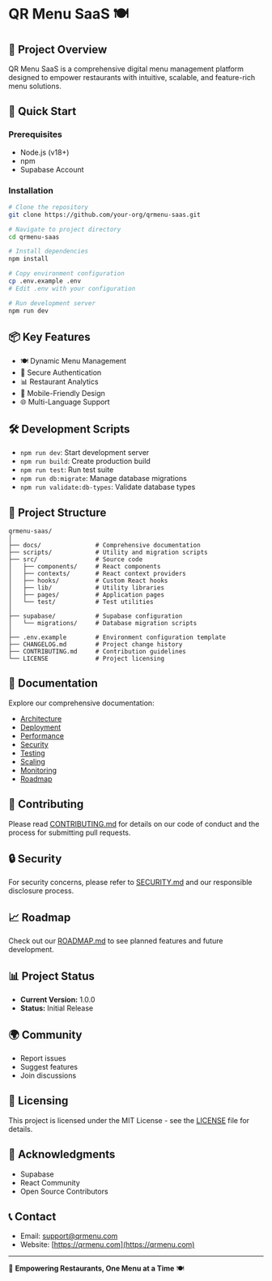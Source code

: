 # QR Menu SaaS 🍽️

## 📘 Project Overview

QR Menu SaaS is a comprehensive digital menu management platform designed to empower restaurants with intuitive, scalable, and feature-rich menu solutions.

## 🚀 Quick Start

### Prerequisites
- Node.js (v18+)
- npm
- Supabase Account

### Installation
```bash
# Clone the repository
git clone https://github.com/your-org/qrmenu-saas.git

# Navigate to project directory
cd qrmenu-saas

# Install dependencies
npm install

# Copy environment configuration
cp .env.example .env
# Edit .env with your configuration

# Run development server
npm run dev
```

## 📦 Key Features
- 🍽️ Dynamic Menu Management
- 🔐 Secure Authentication
- 📊 Restaurant Analytics
- 📱 Mobile-Friendly Design
- 🌐 Multi-Language Support

## 🛠️ Development Scripts

- `npm run dev`: Start development server
- `npm run build`: Create production build
- `npm run test`: Run test suite
- `npm run db:migrate`: Manage database migrations
- `npm run validate:db-types`: Validate database types

## 📂 Project Structure

```
qrmenu-saas/
│
├── docs/               # Comprehensive documentation
├── scripts/            # Utility and migration scripts
├── src/                # Source code
│   ├── components/     # React components
│   ├── contexts/       # React context providers
│   ├── hooks/          # Custom React hooks
│   ├── lib/            # Utility libraries
│   ├── pages/          # Application pages
│   └── test/           # Test utilities
│
├── supabase/           # Supabase configuration
│   └── migrations/     # Database migration scripts
│
├── .env.example        # Environment configuration template
├── CHANGELOG.md        # Project change history
├── CONTRIBUTING.md     # Contribution guidelines
└── LICENSE             # Project licensing
```

## 📖 Documentation

Explore our comprehensive documentation:
- [Architecture](docs/ARCHITECTURE.md)
- [Deployment](docs/DEPLOYMENT.md)
- [Performance](docs/PERFORMANCE.md)
- [Security](docs/SECURITY.md)
- [Testing](docs/TESTING.md)
- [Scaling](docs/SCALING.md)
- [Monitoring](docs/MONITORING.md)
- [Roadmap](docs/ROADMAP.md)

## 🤝 Contributing

Please read [CONTRIBUTING.md](CONTRIBUTING.md) for details on our code of conduct and the process for submitting pull requests.

## 🔒 Security

For security concerns, please refer to [SECURITY.md](docs/SECURITY.md) and our responsible disclosure process.

## 📈 Roadmap

Check out our [ROADMAP.md](docs/ROADMAP.md) to see planned features and future development.

## 📊 Project Status
- **Current Version:** 1.0.0
- **Status:** Initial Release

## 🌍 Community
- Report issues
- Suggest features
- Join discussions

## 📄 Licensing
This project is licensed under the MIT License - see the [LICENSE](LICENSE) file for details.

## 🙏 Acknowledgments
- Supabase
- React Community
- Open Source Contributors

## 📞 Contact
- Email: support@qrmenu.com
- Website: [https://qrmenu.com](https://qrmenu.com)

---

🚀 **Empowering Restaurants, One Menu at a Time** 🍽️
